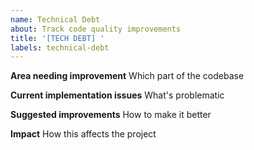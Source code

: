 ```yaml
---
name: Technical Debt
about: Track code quality improvements
title: '[TECH DEBT] '
labels: technical-debt
---
```


**Area needing improvement**
Which part of the codebase

**Current implementation issues**
What's problematic

**Suggested improvements**
How to make it better

**Impact**
How this affects the project
